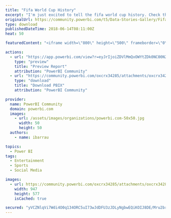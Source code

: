 ```yaml
---
title: "Fifa World Cup History"
excerpt: "I'm just excited to tell the fifa world cup history. Check the statistics while you watch the Rusia 2018 cup. This is a report containing the"
originalUrl: https://community.powerbi.com/t5/Data-Stories-Gallery/Fifa-World-Cup-History/m-p/439983
type: download
publishedDateTime: 2018-06-14T08:11:00Z
heat: 50

featuredContent: "<iframe width=\"800\" height=\"500\" frameborder=\"0\" src=\"https://app.powerbi.com/view?r=eyJrIjoiZDVlMmQxOWYtZDk0NC00N2MzLWFjMTAtYjcyODBiYmMzNjY1IiwidCI6ImRjZmI2MzJhLWI4OTYtNDI4OC04NDEzLWVjOGQ5NTQxMDZlNiIsImMiOjR9\"></iframe>"

actions:
  - url: "https://app.powerbi.com/view?r=eyJrIjoiZDVlMmQxOWYtZDk0NC00N2MzLWFjMTAtYjcyODBiYmMzNjY1IiwidCI6ImRjZmI2MzJhLWI4OTYtNDI4OC04NDEzLWVjOGQ5NTQxMDZlNiIsImMiOjR9"
    type: "preview"
    title: "Preview Report"
    attribution: "PowerBI Community"
  - url: "https://community.powerbi.com/oxcrx34285/attachments/oxcrx34285/DataStoriesGallery/1999/2/Mudiales.pbix"
    type: "download"
    title: "Download PBIX"
    attribution: "PowerBI Community"

provider:
  name: PowerBI Community
  domain: powerbi.com
  images:
    - url: /assets/images/organizations/powerbi.com-50x50.jpg
      width: 50
      height: 50
  authors:
    - name: ibarrau

topics:
  - Power BI
tags:
  - Entertainment
  - Sports
  - Social Media

images:
  - url: https://community.powerbi.com/oxcrx34285/attachments/oxcrx34285/DataStoriesGallery/1999/1/thumb.png
    width: 947
    height: 577
    isCached: true

secured: "yVCZNlqVi7Wdi4O0q134ORC5uI73wJdDFU3zJDLyNgbwEQiKOIJ8DE/Mru2brjl9192fQwUn4CXMkEPTXDljwEP0Re/w5X9iiHJ21aSMMckFPBO5c70R0mbfTn+AHuNPFVfgi+10A4oHAp7NGpbNCEAqcGXHQUoQd5uBGS4763NtLfNrq9dkcd8LyxLKnldADmxST+DSqbXCYMZFdhdzV3pcs66SlGM7ynKJCFjIO/DTb/nSUd0mXtu+/P2MIwKRCbiaTrZRDQS7L/WtbxVA9RY7i90qOsf37DN8yrb3R7tTVHfuXgKx02xqsRJAOktE3FxEqGczYIAnmud6OdPZIFBwUkO/FeQ4GkE4JuQKV5TwCMRj2PR5s2OrwimzusLFZCfUNsI01OOiQXTlnMmiEflnS0tn5nRVV4lLEL4Y0xf+kcwXwIyrquOVDhQV63T0;3FSWyGNw4W3/5y/+C5zfYQ=="
---
```


